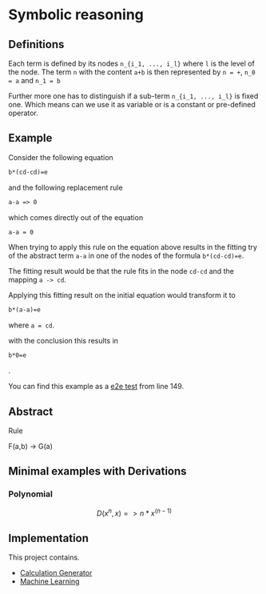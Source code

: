 # Symbolic reasoning

## Definitions

Each term is defined by its nodes `n_{i_1, ..., i_l}` where `l` is the level of the node.
The term `n` with the content `a+b` is then represented by `n = +`, `n_0 = a` and `n_1 = b`

Further more one has to distinguish if a sub-term `n_{i_1, ..., i_l}` is fixed one.
Which means can we use it as variable or is a constant or pre-defined operator.

## Example

Consider the following equation

```latex
b*(cd-cd)=e
```

and the following replacement rule

```latex
a-a => 0
```

which comes directly out of the equation

```latex
a-a = 0
```

When trying to apply this rule on the equation above results in the fitting try of the abstract term `a-a` in one of the nodes of the formula `b*(cd-cd)=e`.

The fitting result would be that the rule fits in the node `cd-cd` and the mapping `a -> cd`.

Applying this fitting result on the initial equation would transform it to

```latex
b*(a-a)=e
```

where `a = cd`.

with the conclusion this results in

```latex
b*0=e
```

.

You can find this example as a [e2e test](./libcore/src/apply.rs#L148-L167) from line 149.

## Abstract

Rule

F(a,b) -> G(a)

## Minimal examples with Derivations

### Polynomial

```math
D(x^n, x) => n*x^(n-1)
```

## Implementation

This project contains.

* [Calculation Generator](./generator)
* [Machine Learning](./ml)